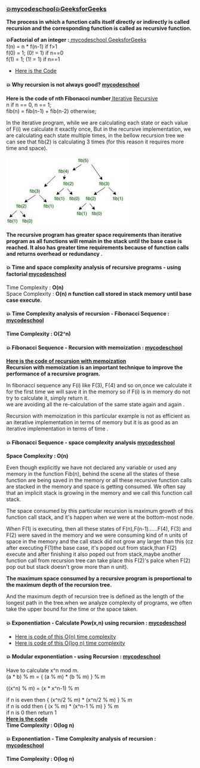 ### [:boom:mycodeschool](https://www.youtube.com/watch?v=_OmRGjbyzno&list=PL2_aWCzGMAwLz3g66WrxFGSXvSsvyfzCO)[:boom:GeeksforGeeks](https://www.geeksforgeeks.org/recursion/)    
**The process in which a function calls itself directly or indirectly is called recursion and the corresponding function is called as recursive function.**  

**:boom:Factorial of an integer :**[ mycodeschool](https://www.youtube.com/watch?v=_OmRGjbyzno&list=PL2_aWCzGMAwLz3g66WrxFGSXvSsvyfzCO)[ GeeksforGeeks](https://www.geeksforgeeks.org/recursion/)    
 f(n) = n * f(n-1) if f>1  
 f(0) = 1; (0! = 1)  if n==0    
 f(1) = 1; (1! = 1)  if n==1   
 * [Here is the Code](https://github.com/Durjoy001/Data-Structure-and-Algorithms/blob/master/Recursion%20and%20Backtracking/Recursion/Find%20the%20Factorial%20of%20n%20using%20recursion.cpp)  
 
 #### :boom: Why recursion is not always good?  [mycodeschool]( https://www.youtube.com/watch?v=GM9sA5PtznY&list=PL2_aWCzGMAwLz3g66WrxFGSXvSsvyfzCO&index=2)    
 **Here is the code of nth Fibonacci number**[ Iterative](https://github.com/Durjoy001/Data-Structure-and-Algorithms/blob/master/Recursion%20and%20Backtracking/Recursion/Find%20the%20nth%20Fibonacci%20(Iterative).cpp) [ Recursive](https://github.com/Durjoy001/Data-Structure-and-Algorithms/blob/master/Recursion%20and%20Backtracking/Recursion/Find%20the%20nth%20Fibonacci%20(recursive).cpp)     
 n if n == 0, n == 1;        
 fib(n) = fib(n-1) + fib(n-2) otherwise;  
 
 In the iterative program, while we are calculating each state or each 
 value of F(i) we calculate it exactly once, But in the recursive implementation, we are calculating each state  multiple times, in the bellow recursion tree
 we can see that fib(2) is calculating 3 times (for this reason it requires more time and space).    
 
  ![Recursion Tree](https://github.com/Durjoy001/Data-Structure-and-Algorithms/blob/master/Recursion%20and%20Backtracking/Recursion/fib1.png)       
  
  **The recursive program has greater space requirements than iterative program as all functions will remain in the stack until the base case is reached. It also has greater time requirements because of function calls and returns overhead or redundancy .**    
  
  #### :boom: Time and space complexity analysis of recursive programs - using factorial [mycodeschool]( https://www.youtube.com/watch?v=GM9sA5PtznY&list=PL2_aWCzGMAwLz3g66WrxFGSXvSsvyfzCO&index=2)    
  Time Complexity : **O(n)**    
  Space Complexity : **O(n) n function call stored in stack memory until base case execute.**   
  
  #### :boom: Time Complexity analysis of recursion - Fibonacci Sequence : [mycodeschool]( https://www.youtube.com/watch?v=GM9sA5PtznY&list=PL2_aWCzGMAwLz3g66WrxFGSXvSsvyfzCO&index=2)   
  **Time Complexity : O(2^n)**     
  
  #### :boom: Fibonacci Sequence - Recursion with memoization : [mycodeschool](https://www.youtube.com/watch?v=UxICsjrdlJA&list=PL2_aWCzGMAwLz3g66WrxFGSXvSsvyfzCO&index=5)   
  **[Here is the code of recursion with memoization](https://github.com/Durjoy001/Data-Structure-and-Algorithms/blob/master/Recursion%20and%20Backtracking/Recursion/Fibonacci%20Sequence%20-%20Recursion%20with%20memoization.cpp)**      
**Recursion with memoization is an important technique to improve the performance of a recursive program.**    

In fibonacci sequence any F(i) like F(3), F(4) and so on,once we calculate it for the first time we will save it in the memory so if 
F(i) is in memory do not try to calculate it, simply return it.   
we are avoiding all the re-calculation of the same state again and again .   

Recursion with memoization in this particular example is not as efficient as an iterative implementation in terms of memory but it is as good as an iterative implementation in terms of time .     

#### :boom: Fibonacci Sequence - space complexity analysis [mycodeschool](https://www.youtube.com/watch?v=dxyYP3BSdcQ&list=PL2_aWCzGMAwLz3g66WrxFGSXvSsvyfzCO&index=6)   

**Space Complexity : O(n)**  

Even though explicitly we have not declared any variable or used 
any memory in the function Fib(n), behind the scene all the states of these function are
being saved in the memory or all these recursive function calls are stacked in the memory and space
is getting consumed. We often say that an implicit stack is growing in the memory and we call this function call stack.    

The space consumed by this particular recursion is maximum growth of this function call stack, and it's happen when we were at the bottom-most node.   

When F(1) is executing, then all these states of F(n),F(n-1)......F(4), F(3) and F(2) were saved 
in the memory and we were consuming kind of n units of space in the memory and the call 
stack did not grow any larger than this (cz after executing F(1)the base case, it's poped out from stack,than F(2) execute and after finishing it also poped out from stack,maybe another function call from recursion tree can take place this F(2)'s palce when F(2) pop out but stack doesn't grow more than n unit).   

**The maximum space consumed by a recursive program is proportional to the maximum depth of the recursion tree.**  

And the maximum depth of recursion tree is defined as the length of the longest path in the tree.when we analyze complexity of programs, we often take the upper bound for the time or the space taken.         

#### :boom: Exponentiation - Calculate Pow(x,n) using recursion : [mycodeschool](https://www.youtube.com/watch?v=wAyrtLAeWvI&list=PL2_aWCzGMAwLz3g66WrxFGSXvSsvyfzCO&index=7)     
* [Here is code of this O(n) time complexity](https://github.com/Durjoy001/Data-Structure-and-Algorithms/blob/master/Recursion%20and%20Backtracking/Recursion/Exponentiation%20-%20Calculate%20Pow(x%2Cn)%20using%20recursion(%20O(n)%20time).cpp)    
* [Here is code of this O(log n) time complexity](https://github.com/Durjoy001/Data-Structure-and-Algorithms/blob/master/Recursion%20and%20Backtracking/Recursion/Exponentiation%20-%20Calculate%20Pow(x%2Cn)%20using%20recursion(%20O(log%20n)%20time).cpp)      

#### :boom: Modular exponentiation - using Recursion : [mycodeschool](https://www.youtube.com/watch?v=nO7_qu2kd1Q&list=PL2_aWCzGMAwLz3g66WrxFGSXvSsvyfzCO&index=8)   
Have to calculate x^n mod m.   
(a * b) % m =  { (a % m) * (b % m) } % m  

((x^n) % m) = (x * x^n-1) % m    

if n is even then { (x^n/2 % m) * (x^n/2 % m) } % m      
if n is odd then  { (x % m) * (x^n-1 % m) } % m      
if n is 0 then return 1   
**[Here is the code](https://github.com/Durjoy001/Data-Structure-and-Algorithms/blob/master/Recursion%20and%20Backtracking/Recursion/Modular%20exponentiation%20-%20using%20Recursion.cpp)**         
**Time Complexity : O(log n)**      

#### :boom: Exponentiation - Time Complexity analysis of recursion : [mycodeschool](https://www.youtube.com/watch?v=VHcZtdp5054&list=PL2_aWCzGMAwLz3g66WrxFGSXvSsvyfzCO&index=9)    
**Time Complexity : O(log n)**      




  
  
  
  
  
 
 
 
 
 


